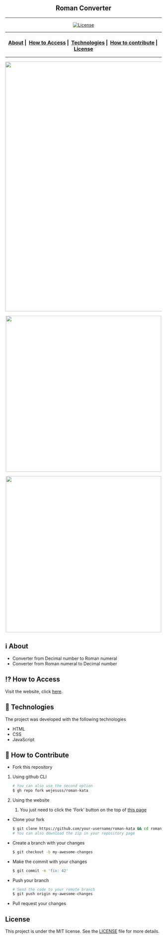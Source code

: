 <h2 align="center">Roman Converter</h2>

___

<p align="center">
  <a href="LICENSE">
    <img alt="License" src="https://img.shields.io/badge/license-MIT-%23F8952D">
  </a>
</p>

___

<h3 align="center">
  <a href="#information_source-about">About</a>&nbsp;|&nbsp;
  <a href="#interrobang-how-to-access">How to Access</a>&nbsp;|&nbsp;
  <a href="#rocket-technologies">Technologies</a>&nbsp;|&nbsp;
  <a href="#link-how-to-contribute">How to contribute</a>&nbsp;|&nbsp;
  <a href="#license">License</a>
</h3>

___


<p align="center">
    <img src="https://ik.imagekit.io/vhx2sevqtq/2_KCWjBuSuBM.png" width="800">
</p>
<p align="center">
    <img src="https://ik.imagekit.io/vhx2sevqtq/1_8GU18xuuj.png" width="500">
</p>
<p align="center">
    <img src="https://ik.imagekit.io/vhx2sevqtq/3_HvBOEc3-K.png" width="500">
</p>

## :information_source: About

- Converter from Decimal number to Roman numeral
- Converter from Roman numeral to Decimal number

## :interrobang: How to Access

Visit the website, click [here](https://roman-kata.vercel.app/).

## :rocket: Technologies

The project was developed with the following technologies

- HTML
- CSS
- JavaScript

## :link: How to Contribute

- Fork this repository

1. Using github CLI
    ```bash
    # You can also use the second option
    $ gh repo fork wejesuss/roman-kata
    ```

2. Using the website
    1. You just need to click the 'Fork' button on the top of [this page](https://github.com/wejesuss/roman-kata)

- Clone your fork
    ```bash
    $ git clone https://github.com/your-username/roman-kata && cd roman-kata
    # You can also download the zip in your repository page
    ```

- Create a branch with your changes
    ```bash
    $ git checkout -b my-awesome-changes
    ```

- Make the commit with your changes
    ```bash
    $ git commit -m 'fix: 42'
    ```

- Push your branch
    ```bash
    # Send the code to your remote branch
    $ git push origin my-awesome-changes
    ```

- Pull request your changes

## License

This project is under the MIT license. See the [LICENSE](LICENSE) file for more details.